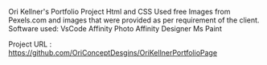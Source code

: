 Ori Kellner's Portfolio Project 
	Html and CSS
	Used free Images from Pexels.com and images that were provided as per requirement of the client.
	Software used: 
		VsCode
		Affinity Photo
		Affinity Designer
		Ms Paint

Project URL :  https://github.com/OriConceptDesgins/OriKellnerPortfolioPage
